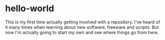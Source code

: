# hello-world
This is my first time actually getting involved with a repository. I've heard of it many times when learning about new software, freeware and scripts. But now I'm actually going to start my own and see where things go from here.
